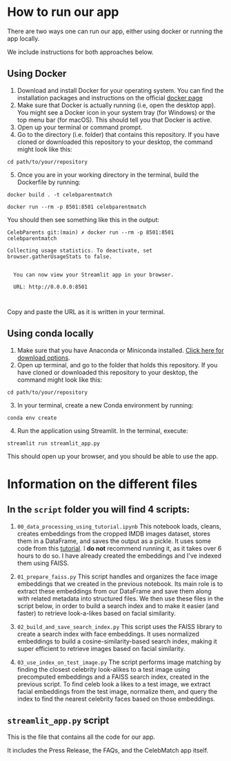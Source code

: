# How to run our app

There are two ways one can run our app, either using docker or running the app locally. 

We include instructions for both approaches below. 

## Using Docker

1. Download and install Docker for your operating system. You can find the installation packages and instructions on the official [docker page](https://hub.docker.com/)
2. Make sure that Docker is actually running (i.e, open the desktop app). You might see a Docker icon in your system tray (for Windows) or the top menu bar (for macOS). This should tell you that Docker is active.
3. Open up your terminal or command prompt. 
4. Go to the directory (i.e. folder) that contains this repository. If you have cloned or downloaded this repository to your desktop, the command might look like this:
```shell 
cd path/to/your/repository
```

5. Once you are in your working directory in the terminal, build the Dockerfile by running:

```shell
docker build . -t celebparentmatch
```

```shell
docker run --rm -p 8501:8501 celebparentmatch
```

You should then see something like this in the output:

```
CelebParents git:(main) ✗ docker run --rm -p 8501:8501 celebparentmatch

Collecting usage statistics. To deactivate, set browser.gatherUsageStats to false.


  You can now view your Streamlit app in your browser.

  URL: http://0.0.0.0:8501



``` 
Copy and paste the URL as it is written in your terminal.

## Using conda locally

1. Make sure that you have Anaconda or Miniconda installed. [Click here for download options](https://conda.io/projects/conda/en/latest/user-guide/install/index.html).
2. Open up terminal, and go to the folder that holds this repository. If you have cloned or downloaded this repository to your desktop, the command might look like this:
```shell 
cd path/to/your/repository
```

3. In your terminal, create a new Conda environment by running:

```shell
conda env create 
```

4. Run the application using Streamlit. In the terminal, execute:
```shell
streamlit run streamlit_app.py
```

This should open up your browser, and you should be able to use the app.

# Information on the different files

## In the `script` folder you will find 4 scripts:

1. `00_data_processing_using_tutorial.ipynb` 
This notebook loads, cleans, creates embeddings from the cropped IMDB images dataset, stores them in a DataFrame, and saves the output as a pickle. It uses some code from this [tutorial](https://sefiks.com/2019/05/05/celebrity-look-alike-face-recognition-with-deep-learning-in-keras/). 
I **do not** recommend running it, as it takes over 6 hours to do so. 
I have already created the embeddings and I've indexed them using FAISS. 

2. `01_prepare_faiss.py` This script handles and organizes the face image embeddings that we created in the previous notebook. Its main role is to extract these embeddings from our DataFrame and save them along with related metadata into structured files. We then use these files in the script below, in order to build a search index and to make it easier (and faster) to retrieve look-a-likes based on facial similarity.

3. `02_build_and_save_search_index.py` This script uses the FAISS library to create a search index with face embeddings. It uses normalized embeddings to build a cosine-similarity-based search index, making it super efficient to retrieve images based on facial similarity.

4. `03_use_index_on_test_image.py` The script performs image matching by finding the closest celebrity look-alikes to a test image using precomputed embeddings and a FAISS search index, created in the previous script. To find celeb look a likes to a test image, we extract facial embeddings from the test image, normalize them, and query the index to find the nearest celebrity faces based on those embeddings.

## `streamlit_app.py` script

This is the file that contains all the code for our app. 

It includes the Press Release, the FAQs, and the CelebMatch app itself. 


